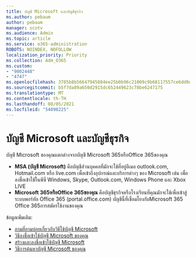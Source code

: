 ```yaml
---
title: บัญชี Microsoft และบัญชีธุรกิจ
ms.author: pebaum
author: pebaum
manager: scotv
ms.audience: Admin
ms.topic: article
ms.service: o365-administration
ROBOTS: NOINDEX, NOFOLLOW
localization_priority: Priority
ms.collection: Adm_O365
ms.custom:
- "9002448"
- "4747"
ms.openlocfilehash: 3785b8b56647945884ee25b0b96c21009c9b68117557ce6dd0d049b9d2eeb9eb
ms.sourcegitcommit: b5f7da89a650d2915dc652449623c78be6247175
ms.translationtype: MT
ms.contentlocale: th-TH
ms.lasthandoff: 08/05/2021
ms.locfileid: "54098225"
---
```

# <a name="microsoft-and-business-accounts"></a>บัญชี Microsoft และบัญชีธุรกิจ

บัญชี Microsoft ของคุณแตกต่างจากบัญชี Microsoft 365หรือOffice 365ของคุณ

- **MSA (บัญชี Microsoft)** คือบัญชีส่วนบุคคลที่มักจะใช้ที่อยู่อีเมล outlook.com, Hotmail.com หรือ live.com เพื่อเข้าถึงอุปกรณ์และบริการต่างๆ ของ Microsoft เช่น เพื่อลงชื่อเข้าใช้ในพีซี Windows, Skype, Outlook.com, Windows Phone และ Xbox LIVE
- **Microsoft 365หรือOffice 365ของคุณ** คือบัญชีธุรกิจหรือโรงเรียนที่คุณมักจะใช้เพื่อเข้าสู่ระบบพอร์ทัล Office 365 (portal.office.com) บัญชีนี้ที่เชื่อมโยงกับMicrosoft 365 Office 365การสมัครใช้งานของคุณ

ข้อมูลเพิ่มเติม:

- [ถามที่ถามบ่อยเกี่ยวกับวิธีใช้บัญชี Microsoft](https://support.microsoft.com/hub/4294457/microsoft-account-help) 
- [วิธีลงชื่อเข้าใช้บัญชี Microsoft ของคุณ](https://support.microsoft.com/help/4028195/microsoft-account-how-to-sign-in)
- [สร้างและลงชื่อเข้าใช้บัญชี Microsoft](https://account.microsoft.com/account)
- [วิธีการค้นหาบัญชี Microsoft ของคุณ](https://support.microsoft.com/help/13811/microsoft-account-how-to-find)
